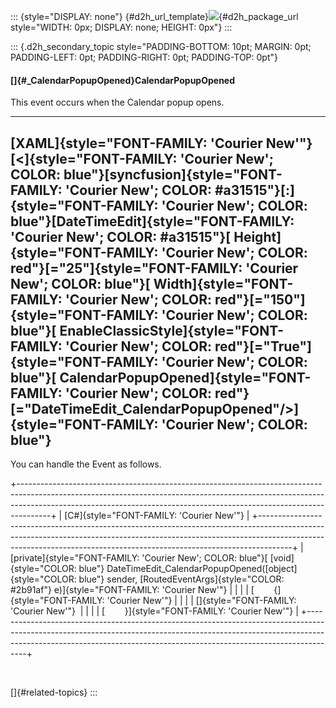 ::: {style="DISPLAY: none"}
[](ms-xhelp:///?Id=d2h_url_template){#d2h_url_template}![](!package_url!){#d2h_package_url style="WIDTH: 0px; DISPLAY: none; HEIGHT: 0px"}
:::

::: {.d2h_secondary_topic style="PADDING-BOTTOM: 10pt; MARGIN: 0pt; PADDING-LEFT: 0pt; PADDING-RIGHT: 0pt; PADDING-TOP: 0pt"}
#### []{#_CalendarPopupOpened}CalendarPopupOpened

This event occurs when the Calendar popup opens.

  -------------------------------------------------------------------------------------------------------------------------------------------------------------------------------------------------------------------------------------------------------------------------------------------------------------------------------------------------------------------------------------------------------------------------------------------------------------------------------------------------------------------------------------------------------------------------------------------------------------------------------------------------------------------------------------------------------------------------------------------------------------------------------------
  [XAML]{style="FONT-FAMILY: 'Courier New'"}
  [\<]{style="FONT-FAMILY: 'Courier New'; COLOR: blue"}[syncfusion]{style="FONT-FAMILY: 'Courier New'; COLOR: #a31515"}[:]{style="FONT-FAMILY: 'Courier New'; COLOR: blue"}[DateTimeEdit]{style="FONT-FAMILY: 'Courier New'; COLOR: #a31515"}[ Height]{style="FONT-FAMILY: 'Courier New'; COLOR: red"}[=\"25\"]{style="FONT-FAMILY: 'Courier New'; COLOR: blue"}[ Width]{style="FONT-FAMILY: 'Courier New'; COLOR: red"}[=\"150\"]{style="FONT-FAMILY: 'Courier New'; COLOR: blue"}[ EnableClassicStyle]{style="FONT-FAMILY: 'Courier New'; COLOR: red"}[=\"True\"]{style="FONT-FAMILY: 'Courier New'; COLOR: blue"}[ CalendarPopupOpened]{style="FONT-FAMILY: 'Courier New'; COLOR: red"}[=\"DateTimeEdit_CalendarPopupOpened\"/\>]{style="FONT-FAMILY: 'Courier New'; COLOR: blue"}
  -------------------------------------------------------------------------------------------------------------------------------------------------------------------------------------------------------------------------------------------------------------------------------------------------------------------------------------------------------------------------------------------------------------------------------------------------------------------------------------------------------------------------------------------------------------------------------------------------------------------------------------------------------------------------------------------------------------------------------------------------------------------------------------

You can handle the Event as follows.

+--------------------------------------------------------------------------------------------------------------------------------------------------------------------------------------------------------------------------------------------------+
| [C#]{style="FONT-FAMILY: 'Courier New'"}                                                                                                                                                                                                         |
+--------------------------------------------------------------------------------------------------------------------------------------------------------------------------------------------------------------------------------------------------+
| [private]{style="FONT-FAMILY: 'Courier New'; COLOR: blue"}[ [void]{style="COLOR: blue"} DateTimeEdit_CalendarPopupOpened([object]{style="COLOR: blue"} sender, [RoutedEventArgs]{style="COLOR: #2b91af"} e)]{style="FONT-FAMILY: 'Courier New'"} |
|                                                                                                                                                                                                                                                  |
| [        {]{style="FONT-FAMILY: 'Courier New'"}                                                                                                                                                                                                  |
|                                                                                                                                                                                                                                                  |
| []{style="FONT-FAMILY: 'Courier New'"}                                                                                                                                                                                                           |
|                                                                                                                                                                                                                                                  |
| [        }]{style="FONT-FAMILY: 'Courier New'"}                                                                                                                                                                                                  |
+--------------------------------------------------------------------------------------------------------------------------------------------------------------------------------------------------------------------------------------------------+

 

[]{#related-topics}
:::
